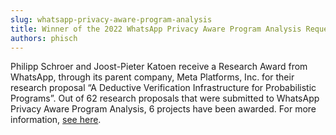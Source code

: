```yaml
---
slug: whatsapp-privacy-aware-program-analysis
title: Winner of the 2022 WhatsApp Privacy Aware Program Analysis Request for Proposals
authors: phisch
---
```



Philipp Schroer and Joost-Pieter Katoen receive a Research Award from WhatsApp, through its parent company, Meta Platforms, Inc. for their research proposal “A Deductive Verification Infrastructure for Probabilistic Programs”. Out of 62 research proposals that were submitted to WhatsApp Privacy Aware Program Analysis, 6 projects have been awarded. For more information, [see here](https://research.facebook.com/blog/2022/10/-announcing-the-winners-of-the-2022-whatsapp-privacy-aware-program-analysis-request-for-proposals/).
